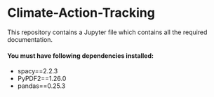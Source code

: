 # Climate-Action-Tracking

This repository contains a Jupyter file which contains all the required documentation.

#### You must have following dependencies installed:
- spacy==2.2.3
- PyPDF2==1.26.0
- pandas==0.25.3
